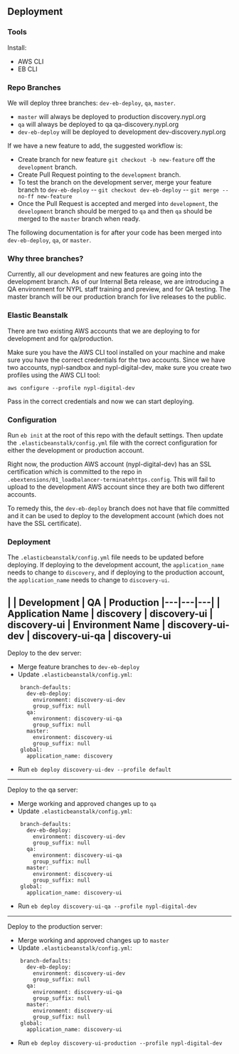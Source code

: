 ## Deployment

### Tools
Install:
* AWS CLI
* EB CLI

### Repo Branches
We will deploy three branches: `dev-eb-deploy`, `qa`, `master`.

- `master` will always be deployed to production discovery.nypl.org
- `qa` will always be deployed to qa qa-discovery.nypl.org
- `dev-eb-deploy` will be deployed to development dev-discovery.nypl.org

If we have a new feature to add, the suggested workflow is:
- Create branch for new feature `git checkout -b new-feature` off the `development` branch.
- Create Pull Request pointing to the `development` branch.
- To test the branch on the development server, merge your feature branch to `dev-eb-deploy`
-- `git checkout dev-eb-deploy`
-- `git merge --no-ff new-feature`
- Once the Pull Request is accepted and merged into `development`, the `development` branch should be
merged to `qa` and then `qa` should be merged to the `master` branch when ready.

The following documentation is for after your code has been merged into `dev-eb-deploy`, `qa`, or `master`.

### Why three branches?
Currently, all our development and new features are going into the development branch. As of our
Internal Beta release, we are introducing a QA environment for NYPL staff training and preview, and for
QA testing. The master branch will be our production branch for live releases to the public.

### Elastic Beanstalk
There are two existing AWS accounts that we are deploying to for development and for qa/production.

Make sure you have the AWS CLI tool installed on your machine and make sure you have the correct credentials for the two accounts. Since we have two accounts, nypl-sandbox and nypl-digital-dev, make sure you create two profiles using the AWS CLI tool:

    aws configure --profile nypl-digital-dev

Pass in the correct credentials and now we can start deploying.

### Configuration
Run `eb init` at the root of this repo with the default settings. Then update the `.elasticbeanstalk/config.yml` file with the correct configuration for either the development or production account.

Right now, the production AWS account (nypl-digital-dev) has an SSL certification which is committed to the repo in `.ebextensions/01_loadbalancer-terminatehttps.config`. This will fail to upload to the development AWS account since they are both two different accounts.

To remedy this, the `dev-eb-deploy` branch does not have that file committed and it can be used to deploy to the development account (which does not have the SSL certificate).

### Deployment
The `.elasticbeanstalk/config.yml` file needs to be updated before deploying. If deploying to the development account, the `application_name` needs to change to `discovery`, and if deploying to the production account, the `application_name` needs to change to `discovery-ui`.

|   | Development | QA | Production
|---|---|---|
| Application Name | discovery | discovery-ui | discovery-ui
| Environment Name | discovery-ui-dev | discovery-ui-qa | discovery-ui
----
Deploy to the dev server:

- Merge feature branches to `dev-eb-deploy`
- Update `.elasticbeanstalk/config.yml`:
```
    branch-defaults:
      dev-eb-deploy:
        environment: discovery-ui-dev
        group_suffix: null
      qa:
        environment: discovery-ui-qa
        group_suffix: null
      master:
        environment: discovery-ui
        group_suffix: null
    global:
      application_name: discovery
```
- Run `eb deploy discovery-ui-dev --profile default`

----
Deploy to the qa server:

- Merge working and approved changes up to `qa`
- Update `.elasticbeanstalk/config.yml`:
```
    branch-defaults:
      dev-eb-deploy:
        environment: discovery-ui-dev
        group_suffix: null
      qa:
        environment: discovery-ui-qa
        group_suffix: null
      master:
        environment: discovery-ui
        group_suffix: null
    global:
      application_name: discovery-ui
```
- Run `eb deploy discovery-ui-qa --profile nypl-digital-dev`

----
Deploy to the production server:

- Merge working and approved changes up to `master`
- Update `.elasticbeanstalk/config.yml`:
```
    branch-defaults:
      dev-eb-deploy:
        environment: discovery-ui-dev
        group_suffix: null
      qa:
        environment: discovery-ui-qa
        group_suffix: null
      master:
        environment: discovery-ui
        group_suffix: null
    global:
      application_name: discovery-ui
```
- Run `eb deploy discovery-ui-production --profile nypl-digital-dev`
